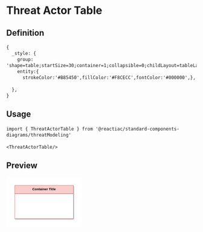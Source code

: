 # Threat Actor Table

## Definition

```
{
  _style: {
    group: 'shape=table;startSize=30;container=1;collapsible=0;childLayout=tableLayout;fillColor=#F8CECC;strokeColor=#B85450;fontStyle=1;shadow=1;swimlaneFillColor=#FFFFFF;fontColor=#000000;whiteSpace=wrap;html=1;',
    entity:{
      strokeColor:'#B85450',fillColor:'#F8CECC',fontColor:'#000000',},
    
  },
}
```

## Usage

```
import { ThreatActorTable } from '@reactiac/standard-components-diagrams/threatModeling'

<ThreatActorTable/>
```

## Preview

<img src="./threat-actor-table.png" width="200"/>
